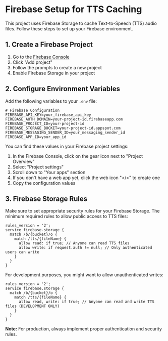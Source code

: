 # Firebase Setup for TTS Caching

This project uses Firebase Storage to cache Text-to-Speech (TTS) audio files. Follow these steps to set up your Firebase environment.

## 1. Create a Firebase Project

1. Go to the [Firebase Console](https://console.firebase.google.com/)
2. Click "Add project"
3. Follow the prompts to create a new project
4. Enable Firebase Storage in your project

## 2. Configure Environment Variables

Add the following variables to your `.env` file:

```
# Firebase Configuration
FIREBASE_API_KEY=your_firebase_api_key
FIREBASE_AUTH_DOMAIN=your-project-id.firebaseapp.com
FIREBASE_PROJECT_ID=your-project-id
FIREBASE_STORAGE_BUCKET=your-project-id.appspot.com
FIREBASE_MESSAGING_SENDER_ID=your_messaging_sender_id
FIREBASE_APP_ID=your_app_id
```

You can find these values in your Firebase project settings:

1. In the Firebase Console, click on the gear icon next to "Project Overview"
2. Select "Project settings"
3. Scroll down to "Your apps" section
4. If you don't have a web app yet, click the web icon "</>" to create one
5. Copy the configuration values

## 3. Firebase Storage Rules

Make sure to set appropriate security rules for your Firebase Storage. The minimum required rules to allow public access to TTS files:

```
rules_version = '2';
service firebase.storage {
  match /b/{bucket}/o {
    match /tts/{fileName} {
      allow read: if true; // Anyone can read TTS files
      allow write: if request.auth != null; // Only authenticated users can write
    }
  }
}
```

For development purposes, you might want to allow unauthenticated writes:

```
rules_version = '2';
service firebase.storage {
  match /b/{bucket}/o {
    match /tts/{fileName} {
      allow read, write: if true; // Anyone can read and write TTS files (DEVELOPMENT ONLY)
    }
  }
}
```

**Note:** For production, always implement proper authentication and security rules.
